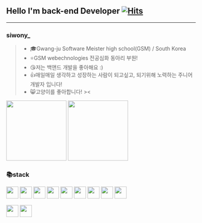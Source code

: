 ## Hello I'm back-end Developer [![Hits](https://hits.seeyoufarm.com/api/count/incr/badge.svg?url=https%3A%2F%2Fgithub.com%2Fsiwony&count_bg=%2379C83D&title_bg=%23555555&icon=&icon_color=%23E7E7E7&title=hits&edge_flat=false)](https://hits.seeyoufarm.com) 
---
### siwony_
> - 🎓Gwang-ju Software Meister high school(GSM) / South Korea
> - ⭐️GSM webechnologies 전공심화 동아리 부원!
> - 😘저는 백앤드 개발을 좋아해요 :)
> - 👍매일매일 생각하고 성장하는 사람이 되고싶고, 되기위해 노력하는 주니어 개발자 입니다!
> - 😸고양이를 좋아합니다! ><  

<p float="left">
    <img height="160px" src="https://github-readme-stats.vercel.app/api?username=siwony&show_icons=true&theme=">
    <img height="160px" src="https://github-readme-stats.vercel.app/api/top-langs/?username=siwony&layout=compact"/>
</p>

### 📚stack  
<p float="left">
   <img height="32px" src="https://www.flaticon.com/svg/static/icons/svg/732/732212.svg">
   <img height="32px" src="https://www.flaticon.com/svg/static/icons/svg/732/732190.svg">
   <img height="32px" src="https://cdn.worldvectorlogo.com/logos/javascript.svg">
   <img height="32px" src="https://cdn.icon-icons.com/icons2/2107/PNG/512/file_type_python_icon_130221.png">
   <img height="32px" src="https://www.flaticon.com/svg/static/icons/svg/226/226777.svg">
   <img height="32px" src="https://icon-icons.com/icons2/2107/PNG/32/file_type_php_icon_130266.png">
   <img height="32px" src="https://cdn.worldvectorlogo.com/logos/nodejs-icon.svg">
   <img height="32px" src="https://cdn.worldvectorlogo.com/logos/spring-3.svg">
   <img height="32px" src="https://cdn.worldvectorlogo.com/logos/mysql.svg">
</p>
<p float="leaf">
   <img height="32px" src="https://cdn.worldvectorlogo.com/logos/visual-studio-code.svg">
   <img height="32px" src="https://cdn.worldvectorlogo.com/logos/intellij-idea-1.svg">
</p>


